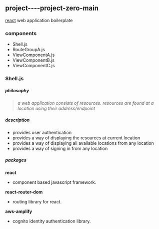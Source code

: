 ## project----project-zero-main  
[react](https://reactjs.org 'react homepage') web application boilerplate
### components
* Shell.js
* RouteGroupA.js
* ViewComponentA.js
* ViewComponentB.js
* ViewComponentC.js

### Shell.js
##### philosophy
> *a web application consists of resources.  resources are found at a location using their address/endpoint*
##### description
* provides user authentication
* provides a way of displaying the resources at current location
* provides a way of displaying all available locations from any location
* provides a way of signing in from any location 
##### packages
**react**  
  * component based javascript framework.
  
**react-router-dom**  
  * routing library for react.
  
**aws-amplify**  
  * cognito identity authentication library.
